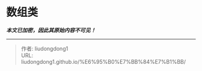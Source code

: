 # 数组类

***本文已加密，因此其原始内容不可见！***

---

> 作者: liudongdong1  
> URL: liudongdong1.github.io/%E6%95%B0%E7%BB%84%E7%B1%BB/  

